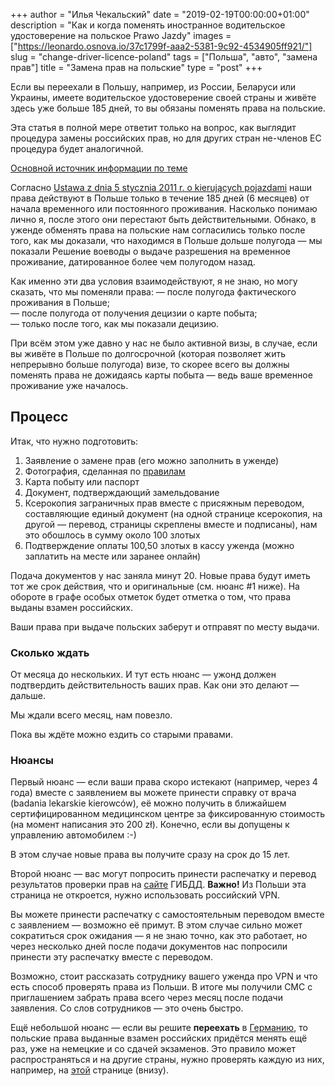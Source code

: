 +++
author = "Илья Чекальский"
date = "2019-02-19T00:00:00+01:00"
description = "Как и когда поменять иностранное водительское удостоверение на польское Prawo Jazdy"
images = ["https://leonardo.osnova.io/37c1799f-aaa2-5381-9c92-4534905ff921/"]
slug = "change-driver-licence-poland"
tags = ["Польша", "авто", "замена прав"]
title = "Замена прав на польские"
type = "post"
+++

Если вы переехали в Польшу, например, из России, Беларуси или Украины, имеете водительское удостоверение своей страны и живёте здесь уже больше 185 дней, то вы обязаны поменять права на польские.

Эта статья в полной мере ответит только на вопрос, как выглядит процедура замены российских прав, но для других стран не-членов ЕС процедура будет аналогичной.

[Основной источник информации по теме](https://obywatel.gov.pl/kierowcy-i-pojazdy/wymien-zagraniczne-prawo-jazdy-na-polskie)

Согласно [Ustawa z dnia 5 stycznia 2011 r. o kierujących pojazdami](http://prawo.sejm.gov.pl/isap.nsf/DocDetails.xsp?id=WDU20110300151) наши права действуют в Польше только в течение 185 дней (6 месяцев) от начала временного или постоянного проживания. Насколько понимаю лично я, после этого они перестают быть действительными. Обнако, в уженде обменять права на польские нам согласились только после того, как мы доказали, что находимся в Польше дольше полугода — мы показали Решение воеводы о выдаче разрешения на временное проживание, датированное более чем полугодом назад.

Как именно эти два условия взаимодействуют, я не знаю, но могу сказать, что мы поменяли права:
— после полугода фактического проживания в Польше;  
— после полугода от получения децизии о карте побыта;  
— только после того, как мы показали децизию.

При всём этом уже давно у нас не было активной визы, в случае, если вы живёте в Польше по долгосрочной (которая позволяет жить непрерывно больше полугода) визе, то скорее всего вы должны поменять права не дожидаясь карты побыта — ведь ваше временное проживание уже началось.

## Процесс

Итак, что нужно подготовить:

1. Заявление о замене прав (его можно заполнить в уженде)
2. Фотография, сделанная по [правилам](https://obywatel.gov.pl/kierowcy-i-pojazdy/zdjecie-do-prawa-jazdy)
3. Карта побыту или паспорт
4. Документ, подтверждающий замельдование
5. Ксерокопия заграничных прав вместе с присяжным переводом, составляющие единый документ (на одной странице ксерокопия, на другой — перевод, страницы скреплены вместе и подписаны), нам это обошлось в сумму около 100 злотых
6. Подтверждение оплаты 100,50 злотых в кассу уженда (можно заплатить на месте или заранее онлайн)

Подача документов у нас заняла минут 20. Новые права будут иметь тот же срок действия, что и оригинальные (см. нюанс #1 ниже). На обороте в графе особых отметок будет отметка о том, что права выданы взамен российских.

Ваши права при выдаче польских заберут и отправят по месту выдачи.

### Сколько ждать

От месяца до нескольких. И тут есть нюанс — ужонд должен подтвердить действительность ваших прав. Как они это делают — дальше.

Мы ждали всего месяц, нам повезло.

Пока вы ждёте можно ездить со старыми правами.

### Нюансы

Первый нюанс — если ваши права скоро истекают (например, через 4 года) вместе с заявлением вы можете принести справку от врача (badania lekarskie kierowców), её можно получить в ближайшем сертифицированном медицинском центре за фиксированную стоимость (на момент написания это 200 zł). Конечно, если вы допущены к управлению автомобилем :-)

В этом случае новые права вы получите сразу на срок до 15 лет.

Второй нюанс — вас могут попросить принести распечатку и перевод результатов проверки прав на [сайте](https://xn--90adear.xn--p1ai/check/driver) ГИБДД. **Важно!** Из Польши эта страница не откроется, нужно использовать российский VPN.

Вы можете принести распечатку с самостоятельным переводом вместе с заявлением — возможно её примут. В этом случае сильно может сократиться срок ожидания — я не знаю точно, как это работает, но через несколько дней после подачи документов нас попросили принести эту распечатку вместе с переводом.

Возможно, стоит рассказать сотруднику вашего уженда про VPN и что есть способ проверять права из Польши. В итоге мы получили СМС с приглашением забрать права всего через месяц после подачи заявления. Со слов сотрудников — это очень быстро.

Ещё небольшой нюанс — если вы решите **переехать** в [Германию](https://europa.eu/youreurope/citizens/vehicles/driving-licence/driving-licence-recognition-validity/germany/index_en.htm), то польские права выданные взамен российских придётся менять ещё раз, уже на немецкие и со сдачей экзаменов. Это правило может распространяться и на другие страны, нужно проверять каждую из них, например, на [этой](https://europa.eu/youreurope/citizens/vehicles/driving-licence/driving-licence-recognition-validity/index_en.htm) странице (внизу).
